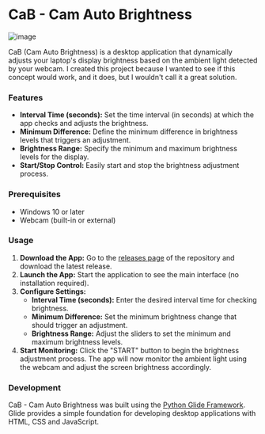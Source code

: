 # CaB - Cam Auto Brightness

![image](https://github.com/StormTersteeg/cam-auto-brightness/assets/42808385/bc93a81d-801d-4257-8223-573763dfba50)

CaB (Cam Auto Brightness) is a desktop application that dynamically adjusts your laptop's display brightness based on the ambient light detected by your webcam.
I created this project because I wanted to see if this concept would work, and it does, but I wouldn't call it a great solution.

### Features

- **Interval Time (seconds):** Set the time interval (in seconds) at which the app checks and adjusts the brightness.
- **Minimum Difference:** Define the minimum difference in brightness levels that triggers an adjustment.
- **Brightness Range:** Specify the minimum and maximum brightness levels for the display.
- **Start/Stop Control:** Easily start and stop the brightness adjustment process.

### Prerequisites

- Windows 10 or later
- Webcam (built-in or external)

### Usage

1. **Download the App:**
   Go to the [releases page](https://github.com/StormTersteeg/cam-auto-brightness/releases) of the repository and download the latest release.
2. **Launch the App:**
   Start the application to see the main interface (no installation required).
3. **Configure Settings:**
   - **Interval Time (seconds):** Enter the desired interval time for checking brightness.
   - **Minimum Difference:** Set the minimum brightness change that should trigger an adjustment.
   - **Brightness Range:** Adjust the sliders to set the minimum and maximum brightness levels.
4. **Start Monitoring:**
   Click the "START" button to begin the brightness adjustment process. The app will now monitor the ambient light using the webcam and adjust the screen brightness accordingly.

### Development

CaB - Cam Auto Brightness was built using the [Python Glide Framework](https://github.com/StormTersteeg/Python-Glide-Framework).
Glide provides a simple foundation for developing desktop applications with HTML, CSS and JavaScript.
